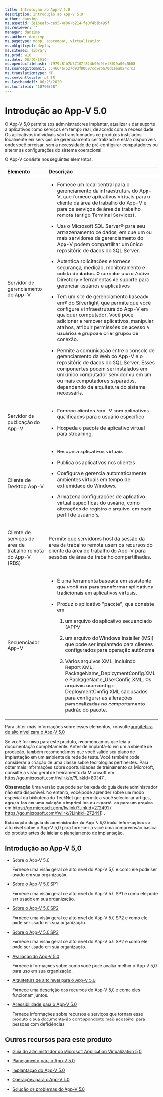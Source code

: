 ```yaml
---
title: Introdução ao App-V 5.0
description: Introdução ao App-V 5.0
author: dansimp
ms.assetid: 3e16eafb-ce95-4d06-b214-fe0f4b1b495f
ms.reviewer: ''
manager: dansimp
ms.author: dansimp
ms.pagetype: mdop, appcompat, virtualization
ms.mktglfcycl: deploy
ms.sitesec: library
ms.prod: w10
ms.date: 08/30/2016
ms.openlocfilehash: a7979c81b7b57107f824b96d9fef8049a00c5b08
ms.sourcegitcommit: 354664bc527d93f80687cd2eba70d1eea024c7c3
ms.translationtype: MT
ms.contentlocale: pt-BR
ms.lasthandoff: 06/26/2020
ms.locfileid: "10796528"
---
```

# Introdução ao App-V 5.0


O App-V 5,0 permite aos administradores implantar, atualizar e dar suporte a aplicativos como serviços em tempo real, de acordo com a necessidade. Os aplicativos individuais são transformados de produtos instalados localmente em serviços de gerenciamento centralizado e estão disponíveis onde você precisar, sem a necessidade de pré-configurar computadores ou alterar as configurações do sistema operacional.

O App-V consiste nos seguintes elementos:

<table>
<colgroup>
<col width="50%" />
<col width="50%" />
</colgroup>
<thead>
<tr class="header">
<th align="left">Elemento</th>
<th align="left">Descrição</th>
</tr>
</thead>
<tbody>
<tr class="odd">
<td align="left"><p>Servidor de gerenciamento do App-V</p></td>
<td align="left"><ul>
<li><p>Fornece um local central para o gerenciamento da infraestrutura do App-V, que fornece aplicativos virtuais para o cliente da área de trabalho do App-V e para os serviços de área de trabalho remota (antigo Terminal Services).</p></li>
<li><p>Usa o Microsoft SQL Server® para seu armazenamento de dados, em que um ou mais servidores de gerenciamento do App-V podem compartilhar um único repositório de dados do SQL Server.</p></li>
<li><p>Autentica solicitações e fornece segurança, medição, monitoramento e coleta de dados. O servidor usa o Active Directory e ferramentas de suporte para gerenciar usuários e aplicativos.</p></li>
<li><p>Tem um site de gerenciamento baseado em® do Silverlight, que permite que você configure a infraestrutura do App-V em qualquer computador. Você pode adicionar e remover aplicativos, manipular atalhos, atribuir permissões de acesso a usuários e grupos e criar grupos de conexão.</p></li>
<li><p>Permite a comunicação entre o console de gerenciamento da Web do App-V e o repositório de dados do SQL Server. Esses componentes podem ser instalados em um único computador servidor ou em um ou mais computadores separados, dependendo da arquitetura do sistema necessária.</p></li>
</ul></td>
</tr>
<tr class="even">
<td align="left"><p>Servidor de publicação do App-V</p></td>
<td align="left"><ul>
<li><p>Fornece clientes App-V com aplicativos qualificados para o usuário específico</p></li>
<li><p>Hospeda o pacote de aplicativo virtual para streaming.</p></li>
</ul></td>
</tr>
<tr class="odd">
<td align="left"><p>Cliente de Desktop App-V</p></td>
<td align="left"><ul>
<li><p>Recupera aplicativos virtuais</p></li>
<li><p>Publica os aplicativos nos clientes</p></li>
<li><p>Configura e gerencia automaticamente ambientes virtuais em tempo de extremidade do Windows.</p></li>
<li><p>Armazena configurações de aplicativo virtual específicas do usuário, como alterações de registro e arquivo, em cada perfil de usuário&#39;s.</p></li>
</ul></td>
</tr>
<tr class="even">
<td align="left"><p>Cliente de serviços de área de trabalho remota do App-V (RDS)</p></td>
<td align="left"><p>Permite que servidores host da sessão da área de trabalho remota usem os recursos do cliente da área de trabalho do App-V para sessões de área de trabalho compartilhadas.</p></td>
</tr>
<tr class="odd">
<td align="left"><p>Sequenciador App-V</p></td>
<td align="left"><ul>
<li><p>É uma ferramenta baseada em assistente que você usa para transformar aplicativos tradicionais em aplicativos virtuais.</p></li>
<li><p>Produz o aplicativo "pacote", que consiste em:</p>
<ol>
<li><p>um arquivo do aplicativo sequenciado (APPV)</p></li>
<li><p>um arquivo do Windows Installer (MSI) que pode ser implantado para clientes configurados para operação autônoma</p></li>
<li><p>Vários arquivos XML, incluindo Report.XML, PackageName_DeploymentConfig.XML e PackageName_UserConfig.XML. Os arquivos userconfig e DeploymentConfig XML são usados para configurar as alterações personalizadas no comportamento padrão do pacote.</p></li>
</ol></li>
</ul></td>
</tr>
</tbody>
</table>

 

Para obter mais informações sobre esses elementos, consulte [arquitetura de alto nível para o App-V 5,0](high-level-architecture-for-app-v-50.md).

Se você for novo para este produto, recomendamos que leia a documentação completamente. Antes de implantá-lo em um ambiente de produção, também recomendamos que você valide seu plano de implantação em um ambiente de rede de teste. Você também pode considerar a criação de uma classe sobre tecnologias pertinentes. Para obter mais informações sobre oportunidades de treinamento da Microsoft, consulte a visão geral de treinamento da Microsoft em <https://go.microsoft.com/fwlink/p/?LinkId=80347> .

**Observação**  Uma versão que pode ser baixada do guia deste administrador não está disponível. No entanto, você pode aprender sobre um modo especial da biblioteca do TechNet que permite a você selecionar artigos, agrupá-los em uma coleção e imprimi-los ou exportá-los para um arquivo em <https://go.microsoft.com/fwlink/?LinkId=272491> ( https://go.microsoft.com/fwlink/?LinkId=272491) .

 

Esta seção do guia do administrador do App-V 5,0 inclui informações de alto nível sobre o App-V 5,0 para fornecer a você uma compreensão básica do produto antes de iniciar o planejamento de implantação.

## Introdução ao App-V 5,0


-   [Sobre o App-V 5.0](about-app-v-50.md)

    Fornece uma visão geral de alto nível do App-V 5,0 e como ele pode ser usado em sua organização.

-   [Sobre o App-V 5.0 SP1](about-app-v-50-sp1.md)

    Fornece uma visão geral de alto nível do App-V 5.0 SP1 e como ele pode ser usado em sua organização.

-   [Sobre o App-V 5.0 SP2](about-app-v-50-sp2.md)

    Fornece uma visão geral de alto nível do App-V 5.0 SP2 e como ele pode ser usado em sua organização.

-   [Sobre o App-V 5.0 SP3](about-app-v-50-sp3.md)

    Fornece uma visão geral de alto nível do App-V 5.0 SP2 e como ele pode ser usado em sua organização.

-   [Avaliação do App-V 5.0](evaluating-app-v-50.md)

    Fornece informações sobre como você pode avaliar melhor o App-V 5,0 para uso em sua organização.

-   [Arquitetura de alto nível para o App-V 5.0](high-level-architecture-for-app-v-50.md)

    Fornece uma descrição dos recursos do App-V 5,0 e como eles funcionam juntos.

-   [Acessibilidade para o App-V 5.0](accessibility-for-app-v-50.md)

    Fornece informações sobre recursos e serviços que tornam esse produto e sua documentação correspondente mais acessível para pessoas com deficiências.

## <a href="" id="other-resources-for-this-product-"></a>Outros recursos para este produto


-   [Guia do administrador do Microsoft Application Virtualization 5,0](microsoft-application-virtualization-50-administrators-guide.md)

-   [Planejamento para o App-V 5.0](planning-for-app-v-50-rc.md)

-   [Implantação do App-V 5.0](deploying-app-v-50.md)

-   [Operações para o App-V 5.0](operations-for-app-v-50.md)

-   [Solução de problemas do App-V 5.0](troubleshooting-app-v-50.md)






 

 





